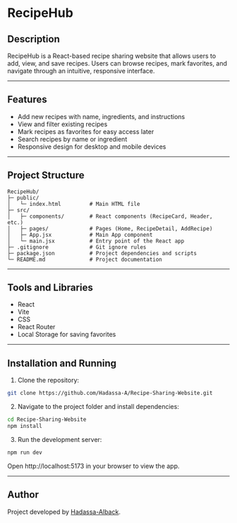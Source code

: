 # RecipeHub

## Description
RecipeHub is a React-based recipe sharing website that allows users to add, view, and save recipes.
Users can browse recipes, mark favorites, and navigate through an intuitive, responsive interface.

---

## Features
- Add new recipes with name, ingredients, and instructions
- View and filter existing recipes
- Mark recipes as favorites for easy access later
- Search recipes by name or ingredient
- Responsive design for desktop and mobile devices

---

## Project Structure
```
RecipeHub/
├─ public/
│   └─ index.html         # Main HTML file
├─ src/
│   ├─ components/        # React components (RecipeCard, Header, etc.)
│   ├─ pages/             # Pages (Home, RecipeDetail, AddRecipe)
│   ├─ App.jsx            # Main App component
│   └─ main.jsx           # Entry point of the React app
├─ .gitignore             # Git ignore rules
├─ package.json           # Project dependencies and scripts
└─ README.md              # Project documentation
```

---

## Tools and Libraries
- React
- Vite
- CSS
- React Router
- Local Storage for saving favorites

---

## Installation and Running
1. Clone the repository:
```bash
git clone https://github.com/Hadassa-A/Recipe-Sharing-Website.git
```

2. Navigate to the project folder and install dependencies:
```bash
cd Recipe-Sharing-Website
npm install
```

3. Run the development server:
```bash
npm run dev
```

Open http://localhost:5173 in your browser to view the app.

---

## Author
Project developed by [Hadassa-Alback](https://github.com/Hadassa-A).
